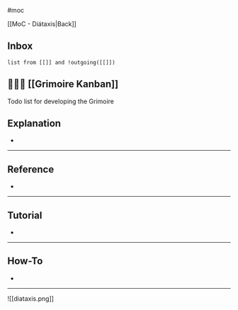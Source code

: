 #moc

[[MoC - Diátaxis|Back]]
## Inbox

```dataview
list from [[]] and !outgoing([[]])
```

## 🧑🏻‍💻 [[Grimoire Kanban]]
Todo list for developing the Grimoire
## Explanation
- 

---

## Reference
- 

---

## Tutorial
- 

---

## How-To
- 

---

![[diataxis.png]]
